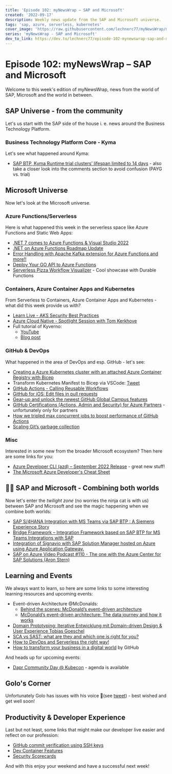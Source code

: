 ```yaml
---
title: 'Episode 102: myNewsWrap – SAP and Microsoft'
created: '2022-09-17'
description: Weekly news update from the SAP and Microsoft universe.
tags: 'sap, azure, serverless, kubernetes'
cover_image: 'https://raw.githubusercontent.com/lechnerc77/myNewsWrap/main/episodes/cover-images/episode102small.png'
series: 'myNewsWrap - SAP and Microsoft'
dev_to_link: https://dev.to/lechnerc77/episode-102-mynewswrap-sap-and-microsoft-39jk
---
```


# Episode 102: myNewsWrap – SAP and Microsoft

Welcome to this week's edition of myNewsWrap, news from the world of SAP, Microsoft and the world in between.

## SAP Universe - from the community

Let's us start with the SAP side of the house i. e. news around the Business Technology Platform.

### Business Technology Platform Core - Kyma

Let's see what happened around Kyma:

* [SAP BTP, Kyma Runtime trial clusters’ lifespan limited to 14 days](https://blogs.sap.com/2022/09/13/sap-btp-kyma-runtime-trial-clusters-lifespan-limited-to-14-days) - also take a closer look into the comments section to avoid confusion (PAYG vs. trial)

## Microsoft Universe

Now let's look at the Microsoft universe.

### Azure Functions/Serverless

Here is what happened this week in the serverless space like Azure Functions and Static Web Apps:

* [.NET 7 comes to Azure Functions & Visual Studio 2022](https://devblogs.microsoft.com/dotnet/dotnet-7-comes-to-azure-functions/?WT.mc_id=AZ-MVP-5004195)
* [.NET on Azure Functions Roadmap Update](https://techcommunity.microsoft.com/t5/apps-on-azure-blog/net-on-azure-functions-roadmap-update/ba-p/3619066?WT.mc_id=AZ-MVP-5004195)
* [Error Handling with Apache Kafka extension for Azure Functions and more!!](https://techcommunity.microsoft.com/t5/apps-on-azure-blog/error-handling-with-apache-kafka-extension-for-azure-functions/ba-p/3628936?WT.mc_id=AZ-MVP-5004195)
* [Deploy Your GO API to Azure Functions](https://youtu.be/1NcnkU403UE)
* [Serverless Pizza Workflow Visualizer](https://github.com/ably-labs/serverless-workflow-visualizer) - Cool showcase with Durable Functions

### Containers, Azure Container Apps and Kubernetes

From Serverless to Containers, Azure Container Apps and Kubernetes - what did this week provide us with?

* [Learn Live - AKS Security Best Practices](https://youtu.be/WLgt3kobCxY)
* [Azure Cloud Native - Spotlight Session with Tom Kerkhove](https://youtu.be/kONA0GOXe_E)
* Full tutorial of Kyverno:
  * [YouTube](https://youtu.be/M_-r6vUKevQ)
  * [Blog post](https://anaisurl.com/defining-kubernetes-native-policies-with-kyverno-full-tutorial/)

### GitHub & DevOps

What happened in the area of DevOps and esp. GitHub - let's see:

* [Creating a Azure Kubernetes cluster with an attached Azure Container Registry with Bicep](https://www.willvelida.com/posts/deploying-aks-with-acr-in-bicep/)
* Transform Kubernetes Manifest to Bicep via VSCode: [Tweet](https://twitter.com/Pixel_Robots/status/1570382158862372864?s=20&t=oq54iH2YeFc2KXn4yRtjSA)
* [GitHub Actions - Calling Reusable Workflows](https://youtu.be/2dxmvDL1gP8)
* [GitHub for iOS: Edit files in pull requests](https://github.blog/changelog/2022-09-13-github-for-ios-edit-files-in-pull-requests/)
* [Gear-up and unlock the newest GitHub Global Campus features](https://github.blog/2022-09-12-gear-up-and-unlock-the-newest-github-global-campus-features/)
* [GitHub Certifications (Actions, Admin and Security) for Azure Partners](https://build5nines.com/github-certifications-actions-admin-and-security-for-azure-partners/) - unfortunately only for partners
* [How we tripled max concurrent jobs to boost performance of GitHub Actions](https://github.blog/2022-09-16-how-we-tripled-max-concurrent-jobs-to-boost-performance-of-github-actions/)
* [Scaling Git’s garbage collection](https://github.blog/2022-09-13-scaling-gits-garbage-collection/)

### Misc

Interested in some new from the broader Microsoft ecosystem? Then here are some links for you:

* [Azure Developer CLI (azd) – September 2022 Release](https://devblogs.microsoft.com/azure-sdk/azure-developer-cli-azd-september-2022-release/?WT.mc_id=AZ-MVP-5004195) - great new stuff!
* [The Microsoft Azure Developer's Cheat Sheet](https://github.com/milanm/azure-cheat-sheet)

## 🐱‍👤 SAP and Microsoft - Combining both worlds

Now let's enter the _twilight zone_ (no worries the ninja cat is with us) between SAP and Microsoft and see the magic happening when we combine both worlds:

* [SAP S/4HANA Integration with MS Teams via SAP BTP : A Siemens Experience Story](https://blogs.sap.com/2022/09/12/s-4hana-integration-with-ms-teams-via-btp-a-siemens-experience-story/)
* [Bridge Framework – Integration Framework based on SAP BTP for MS Teams Integrations with SAP](https://blogs.sap.com/2022/09/14/bridge-framework-integration-framework-based-on-sap-btp-for-ms-teams-integrations-with-sap)
* [Integration of Signavio with SAP Solution Manager hosted on Azure using Azure Application Gateway.](https://techcommunity.microsoft.com/t5/running-sap-applications-on-the/integration-of-signavio-with-sap-solution-manager-hosted-on/ba-p/3480065?WT.mc_id=AZ-MVP-5004195)
* [SAP on Azure Video Podcast #110 - The one with the Azure Center for SAP Solutions (Aron Stern)](https://youtu.be/FnKHrgSDL-U)

## Learning and Events

We always want to learn, so here are some links to some interesting learning resources and upcoming events:

* Event-driven Architecture @McDonalds:
  * [Behind the scenes: McDonald’s event-driven architecture](https://medium.com/mcdonalds-technical-blog/behind-the-scenes-mcdonalds-event-driven-architecture-51a6542c0d86)
  * [McDonald’s event-driven architecture: The data journey and how it works](https://medium.com/mcdonalds-technical-blog/mcdonalds-event-driven-architecture-the-data-journey-and-how-it-works-4591d108821f)
* [Domain Prototyping: Iterative Entwicklung mit Domain-driven Design & User Experience Tobias Goeschel](https://youtu.be/wdggcdnq7T4)
* [SCA vs SAST: what are they and which one is right for you?](https://github.blog/2022-09-09-sca-vs-sast-what-are-they-and-which-one-is-right-for-you/)
* [How to DevOps and Serverless the right way!](https://youtu.be/EcsAcm22GqI)
* [How to transform your business in a digital world](https://resources.github.com/devops/github-enterprise-ebook/) by GitHub

And heads up for upcoming events:

* [Dapr Community Day @ Kubecon](https://events.linuxfoundation.org/kubecon-cloudnativecon-north-america/program/schedule/) - agenda is available

## Golo's Corner

Unfortunately Golo has issues with his voice 🤒(see [tweet](https://twitter.com/goloroden/status/1568943050029953025?s=20&t=LcU-_bEuUdtG-mjP6dWyHw)) - best wished and get well soon!

## Productivity & Developer Experience

Last but not least, some links that might make our developer live easier and reflect on our profession:

* [GitHub commit verification using SSH keys](https://dev.to/pwd9000/github-commit-verification-using-ssh-2pim)
* [Dev Container Features](https://code.visualstudio.com/blogs/2022/09/15/dev-container-features)
* [Security Scorecards](https://github.com/ossf/scorecard)

And with this enjoy your weekend and have a successful next week!
